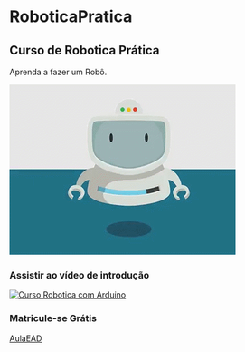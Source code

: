 # RoboticaPratica
## Curso de Robotica Prática
 Aprenda a fazer um Robô.
 
 ![Robô dancante](https://github.com/alpedone/RoboticaPratica/blob/master/tenor.gif)
 ### Assistir ao vídeo de introdução
[![Curso Robotica com Arduino](http://img.youtube.com/vi/3KQnLGardVw/0.jpg)](http://www.youtube.com/watch?v=3KQnLGardVw "Vídeo de introdução ao curso de robotica - José de Assis") 
### Matricule-se Grátis
[AulaEAD](https://www.aulaead.com/courses/curso-gratis-linguagem-c)
